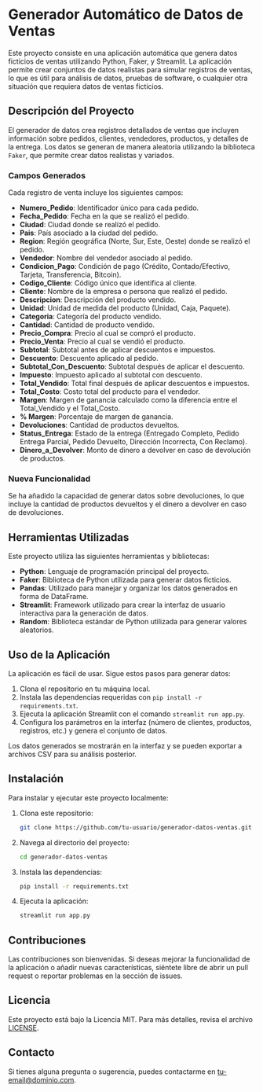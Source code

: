 # Generador Automático de Datos de Ventas

Este proyecto consiste en una aplicación automática que genera datos ficticios de ventas utilizando Python, Faker, y Streamlit. La aplicación permite crear conjuntos de datos realistas para simular registros de ventas, lo que es útil para análisis de datos, pruebas de software, o cualquier otra situación que requiera datos de ventas ficticios.

## Descripción del Proyecto

El generador de datos crea registros detallados de ventas que incluyen información sobre pedidos, clientes, vendedores, productos, y detalles de la entrega. Los datos se generan de manera aleatoria utilizando la biblioteca `Faker`, que permite crear datos realistas y variados.

### Campos Generados

Cada registro de venta incluye los siguientes campos:

- **Numero_Pedido**: Identificador único para cada pedido.
- **Fecha_Pedido**: Fecha en la que se realizó el pedido.
- **Ciudad**: Ciudad donde se realizó el pedido.
- **Pais**: País asociado a la ciudad del pedido.
- **Region**: Región geográfica (Norte, Sur, Este, Oeste) donde se realizó el pedido.
- **Vendedor**: Nombre del vendedor asociado al pedido.
- **Condicion_Pago**: Condición de pago (Crédito, Contado/Efectivo, Tarjeta, Transferencia, Bitcoin).
- **Codigo_Cliente**: Código único que identifica al cliente.
- **Cliente**: Nombre de la empresa o persona que realizó el pedido.
- **Descripcion**: Descripción del producto vendido.
- **Unidad**: Unidad de medida del producto (Unidad, Caja, Paquete).
- **Categoria**: Categoría del producto vendido.
- **Cantidad**: Cantidad de producto vendido.
- **Precio_Compra**: Precio al cual se compró el producto.
- **Precio_Venta**: Precio al cual se vendió el producto.
- **Subtotal**: Subtotal antes de aplicar descuentos e impuestos.
- **Descuento**: Descuento aplicado al pedido.
- **Subtotal_Con_Descuento**: Subtotal después de aplicar el descuento.
- **Impuesto**: Impuesto aplicado al subtotal con descuento.
- **Total_Vendido**: Total final después de aplicar descuentos e impuestos.
- **Total_Costo**: Costo total del producto para el vendedor.
- **Margen**: Margen de ganancia calculado como la diferencia entre el Total_Vendido y el Total_Costo.
- **% Margen**: Porcentaje de margen de ganancia.
- **Devoluciones**: Cantidad de productos devueltos.
- **Status_Entrega**: Estado de la entrega (Entregado Completo, Pedido Entrega Parcial, Pedido Devuelto, Dirección Incorrecta, Con Reclamo).
- **Dinero_a_Devolver**: Monto de dinero a devolver en caso de devolución de productos.

### Nueva Funcionalidad

Se ha añadido la capacidad de generar datos sobre devoluciones, lo que incluye la cantidad de productos devueltos y el dinero a devolver en caso de devoluciones.

## Herramientas Utilizadas

Este proyecto utiliza las siguientes herramientas y bibliotecas:

- **Python**: Lenguaje de programación principal del proyecto.
- **Faker**: Biblioteca de Python utilizada para generar datos ficticios.
- **Pandas**: Utilizado para manejar y organizar los datos generados en forma de DataFrame.
- **Streamlit**: Framework utilizado para crear la interfaz de usuario interactiva para la generación de datos.
- **Random**: Biblioteca estándar de Python utilizada para generar valores aleatorios.

## Uso de la Aplicación

La aplicación es fácil de usar. Sigue estos pasos para generar datos:

1. Clona el repositorio en tu máquina local.
2. Instala las dependencias requeridas con `pip install -r requirements.txt`.
3. Ejecuta la aplicación Streamlit con el comando `streamlit run app.py`.
4. Configura los parámetros en la interfaz (número de clientes, productos, registros, etc.) y genera el conjunto de datos.

Los datos generados se mostrarán en la interfaz y se pueden exportar a archivos CSV para su análisis posterior.

## Instalación

Para instalar y ejecutar este proyecto localmente:

1. Clona este repositorio:
    ```bash
    git clone https://github.com/tu-usuario/generador-datos-ventas.git
    ```
2. Navega al directorio del proyecto:
    ```bash
    cd generador-datos-ventas
    ```
3. Instala las dependencias:
    ```bash
    pip install -r requirements.txt
    ```
4. Ejecuta la aplicación:
    ```bash
    streamlit run app.py
    ```

## Contribuciones

Las contribuciones son bienvenidas. Si deseas mejorar la funcionalidad de la aplicación o añadir nuevas características, siéntete libre de abrir un pull request o reportar problemas en la sección de issues.

## Licencia

Este proyecto está bajo la Licencia MIT. Para más detalles, revisa el archivo [LICENSE](LICENSE).

## Contacto

Si tienes alguna pregunta o sugerencia, puedes contactarme en [tu-email@dominio.com](mailto:tu-email@dominio.com).

